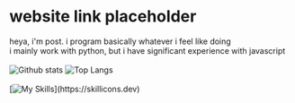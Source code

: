 # website link placeholder

heya, i'm post. i program basically whatever i feel like doing
<br>
i mainly work with python, but i have significant experience with javascript
<br>
<br>
![Github stats](https://github-readme-stats.vercel.app/api?username=Postigic&show_icons=true&theme=dark&hide_border=true)
![Top Langs](https://github-readme-stats.vercel.app/api/top-langs/?username=Postigic&layout=compact&theme=dark&hide_border=true)
<br>
<br>
[![My Skills](https://skillicons.dev/icons?i=vscode,py,js,html,css,)](https://skillicons.dev)
